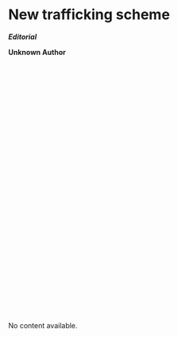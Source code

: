 # New trafficking scheme

***Editorial***

****Unknown Author****

![Image](data:image/svg+xml,%3Csvg%20xmlns='http://www.w3.org/2000/svg'%20viewBox='0%200%20620%20620'%3E%3C/svg%3E)


No content available.